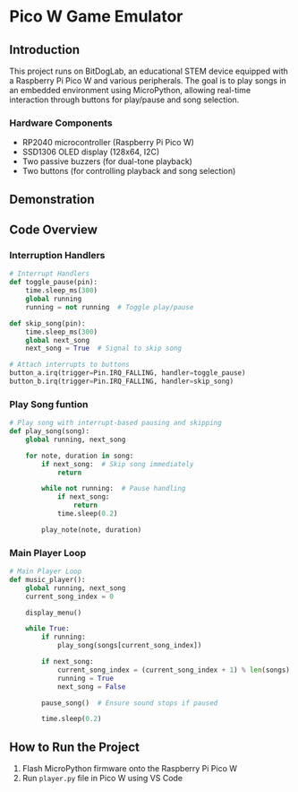 # Pico W Game Emulator  

## Introduction  

This project runs on BitDogLab, an educational STEM device equipped with a Raspberry Pi Pico W and various peripherals. The goal is to play songs in an embedded environment using MicroPython, allowing real-time interaction through buttons for play/pause and song selection.

### Hardware Components
- RP2040 microcontroller (Raspberry Pi Pico W)
- SSD1306 OLED display (128x64, I2C)
- Two passive buzzers (for dual-tone playback)
- Two buttons (for controlling playback and song selection)

## Demonstration
<!-- Place images and videos -->

## Code Overview

### Interruption Handlers
```python
# Interrupt Handlers
def toggle_pause(pin):
    time.sleep_ms(300)
    global running
    running = not running  # Toggle play/pause

def skip_song(pin):
    time.sleep_ms(300)
    global next_song
    next_song = True  # Signal to skip song

# Attach interrupts to buttons
button_a.irq(trigger=Pin.IRQ_FALLING, handler=toggle_pause)
button_b.irq(trigger=Pin.IRQ_FALLING, handler=skip_song)
```

### Play Song funtion
```python
# Play song with interrupt-based pausing and skipping
def play_song(song):
    global running, next_song

    for note, duration in song:
        if next_song:  # Skip song immediately
            return

        while not running:  # Pause handling
            if next_song:
                return
            time.sleep(0.2)

        play_note(note, duration)
```

### Main Player Loop
```python
# Main Player Loop
def music_player():
    global running, next_song
    current_song_index = 0

    display_menu()

    while True:
        if running:
            play_song(songs[current_song_index])

        if next_song:
            current_song_index = (current_song_index + 1) % len(songs)
            running = True
            next_song = False

        pause_song()  # Ensure sound stops if paused

        time.sleep(0.2)
```

## How to Run the Project  
1. Flash MicroPython firmware onto the Raspberry Pi Pico W  
2. Run `player.py` file in Pico W using VS Code  
